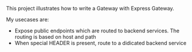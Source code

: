 This project illustrates how to write a Gateway with Express Gateway.

My usecases are:
* Expose public endpoints which are routed to backend services. The routing is based on host and path
* When special HEADER is present, route to a didicated backend service